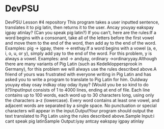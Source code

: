 # DevPSU
DevPSU Lesson #4 repository
This program takes a user inputted sentence, translates it to pig latin, then returns it to the user.
Ancay youyay eakspay igpay atinlay? (Can you speak pig latin?) If you can’t, here are the rules:If a word begins with a consonant, take all of the letters before the first vowel and move them to the end of the word, then add ay to the end of the word. Examples: pig → igpay, there → erethay.If a word begins with a vowel (a, e, i, o, u, or y), simply add yay to the end of the word. For this problem, y is always a vowel. Examples: and → andyay, ordinary →ordinaryyay.Although there are many variants of Pig Latin (such as Kedelkloppersprook in Germany), for this problem we will always use the rules described above.A friend of yours was frustrated with everyone writing in Pig Latin and has asked you to write a program to translate to Pig Latin for him. Ouldway youyay ebay osay indkay otay oday ityay? (Would you be so kind to do it?)InputInput consists of 1 to 4000 lines, ending at end of file. Each line contains up to 100 words, each word up to 30 characters long, using only the characters a–z (lowercase). Every word contains at least one vowel, and adjacent words are separated by a single space. No punctuation or special characters will appear in the input.OutputYour program should output the text translated to Pig Latin using the rules described above.Sample Input:i cant speak pig latinSample Output:iyay antcay eakspay igpay atinlay
